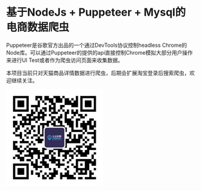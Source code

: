 # 基于NodeJs + Puppeteer + Mysql的电商数据爬虫

Puppeteer是谷歌官方出品的一个通过DevTools协议控制headless Chrome的Node库。可以通过Puppeteer的提供的api直接控制Chrome模拟大部分用户操作来进行UI Test或者作为爬虫访问页面来收集数据。

本项目当前只对天猫商品详情数据进行爬虫，后期会扩展淘宝登录后搜索爬虫，欢迎继续关注。

![公众号](./documents/qrcode.jpg "关注公众号")